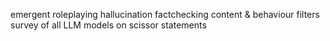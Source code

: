 emergent roleplaying
hallucination factchecking
content & behaviour filters
survey of all LLM models on scissor statements